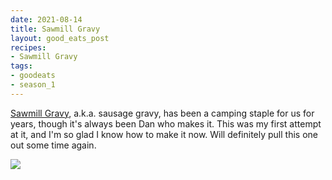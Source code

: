 ```yaml
---
date: 2021-08-14
title: Sawmill Gravy
layout: good_eats_post
recipes:
- Sawmill Gravy
tags:
- goodeats
- season_1
---
```


[Sawmill Gravy](https://www.foodnetwork.com/recipes/alton-brown/sawmill-gravy-recipe-1938562),
a.k.a. sausage gravy, has been a camping staple for us for years,
though it's always been Dan who makes it. This was my first attempt at it, and
I'm so glad I know how to make it now. Will definitely pull this one out some
time again.

<a href="https://photos.google.com/photo/AF1QipMDkOfiZ7wLHqcbbR1twEmYqZ64TEQmRcRYIvTT"><img src="https://lh3.googleusercontent.com/xN-wgTGykzEtipZxpNO5AtScA45gKgQehnT85HBI4ax8J2ounA4X7kV9geCnS8WXiS5PPCRlzn1ukaZUezAqJ0bTchBbzHFngNvmDa_jbB1jtsFb-uZQTdCLj3FSb_KPDTScJ3-g3T_v86e0rj7UeO2qKv13mfC296Fp3c3-HVPQiDdErkrSNsV0ikr4sX_9lHbjxVGNcVDAwwyGIL2hESh8RroYs9bhYMpJq8FvusAfZtFHlnsCucRDNlSRrbbFf26GeVEWvfoM3Mv3ZmS8Qc1Wr6P1VtbH_OmBowf23RG3PxT0Vs52bpk5vpHrBHcvQYr_mIBvDJhciV8dslk4uSoRQoyi6fEF3yYSHueE78dbzZ4iz9NkUqktcumTjkBquPv7NGe4rLYfbuA53SuK8MCRg5zyaDOMu7Vi0Wx7xKxoiqhDaIWUYc7VQg59GMtt3HHdXxON85hkZig6CJaQ4rLKpvbakB_FcVsHvnh5Wq3Kds_7yhseszQSiQJMa1QUXMIFxg03EU-Xg_7bTHlfpbP6MWldcWLWnLV_ZUkft-kX1YdhvB4ELeNy7CZrGv1npaq2OMpnsGbF0T-H4DNqC5kYHRLGWfKoX6_nvz__m4JYP6iFR9SqiIsJDtslegAHF3OQ6YHYPiTCptbvQLDgzOh4BJgeBqy4-hoYaQcg1fM989m8mSOgBj1uHXbksIyQbpiHil-R4IRPKqAMoF7YvFmP=w500-no"></a>
